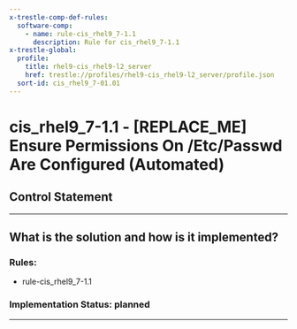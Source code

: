```yaml
---
x-trestle-comp-def-rules:
  software-comp:
    - name: rule-cis_rhel9_7-1.1
      description: Rule for cis_rhel9_7-1.1
x-trestle-global:
  profile:
    title: rhel9-cis_rhel9-l2_server
    href: trestle://profiles/rhel9-cis_rhel9-l2_server/profile.json
  sort-id: cis_rhel9_7-01.01
---
```


# cis_rhel9_7-1.1 - \[REPLACE_ME\] Ensure Permissions On /Etc/Passwd Are Configured (Automated)

## Control Statement

______________________________________________________________________

## What is the solution and how is it implemented?

<!-- For implementation status enter one of: implemented, partial, planned, alternative, not-applicable -->

<!-- Note that the list of rules under ### Rules: is read-only and changes will not be captured after assembly to JSON -->

<!-- Add control implementation description here for control: cis_rhel9_7-1.1 -->

### Rules:

  - rule-cis_rhel9_7-1.1

### Implementation Status: planned

______________________________________________________________________
